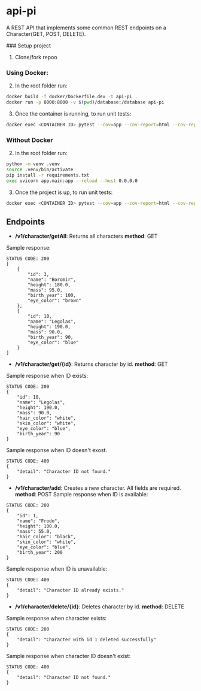 # api-pi

A REST API that implements some common REST endpoints on a Character(GET, POST, DELETE).

### Setup project 

1. Clone/fork repoo

### Using Docker:

2. In the root folder run:

```bash
docker build -f docker/Dockerfile.dev -t api-pi .
docker run -p 8000:8000 -v $(pwd)/database:/database api-pi
```

3. Once the container is running, to run unit tests:

```bash
docker exec <CONTAINER ID> pytest --cov=app --cov-report=html --cov-report=term tests/
```
### Without Docker

2. In the root folder run:

```bash
python -m venv .venv
source .venv/bin/activate
pip install -r requirements.txt
exec uvicorn app.main:app --reload --host 0.0.0.0
```

3. Once the project is up, to run unit tests:

```bash
docker exec <CONTAINER ID> pytest --cov=app --cov-report=html --cov-report=term tests/
```

## Endpoints

* **/v1/character/getAll**: Returns all characters
**method**: GET

Sample response:
```
STATUS CODE: 200
[
    {
        "id": 3,
        "name": "Boromir",
        "height": 180.0,
        "mass": 95.0,
        "birth_year": 100,
        "eye_color": "brown"
    },
    {
        "id": 10,
        "name": "Legolas",
        "height": 190.0,
        "mass": 90.0,
        "birth_year": 90,
        "eye_color": "blue"
    }
]
```

* **/v1/character/get/{id}**: Returns character by id.
**method**: GET

Sample response when ID exists:
```
STATUS CODE: 200
{
    "id": 10,
    "name": "Legolas",
    "height": 190.0,
    "mass": 90.0,
    "hair_color": "white",
    "skin_color": "white",
    "eye_color": "blue",
    "birth_year": 90
}
```

Sample response when ID doesn't exost.

```
STATUS CODE: 400
{
    "detail": "Character ID not found."
}
```

* **/v1/character/add**: Creates a new character. All fields are required.
**method**: POST
Sample response when ID is available:

```
STATUS CODE: 200
{
    "id": 1,
    "name": "Frodo",
    "height": 100.0,
    "mass": 55.0,
    "hair_color": "black",
    "skin_color": "white",
    "eye_color": "blue",
    "birth_year": 200
}
```

Sample response when ID is unavailable:

```
STATUS CODE: 400
{
    "detail": "Character ID already exists."
}
```

* **/v1/character/delete/{id}**: Deletes character by id.
**method**: DELETE

Sample response when character exists:
```
STATUS CODE: 200
{
    "detail": "Character with id 1 deleted successfully"
}
```

Sample response when character ID doesn't exist:
```
STATUS CODE: 400
{
    "detail": "Character ID not found."
}
```




